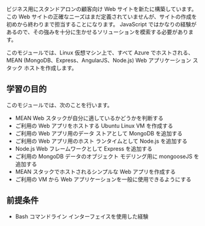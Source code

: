 ビジネス用にスタンドアロンの顧客向け Web サイトを新たに構築しています。 この Web サイトの正確なニーズはまだ定義されていませんが、サイトの作成を初めから終わりまで担当することになります。 JavaScript ではかなりの経験があるので、その強みを十分に生かせるソリューションを模索する必要があります。

このモジュールでは、Linux 仮想マシン上で、すべて Azure でホストされる、MEAN (MongoDB、Express、AngularJS、Node.js) Web アプリケーション スタック ホストを作成します。

## <a name="learning-objectives"></a>学習の目的
このモジュールでは、次のことを行います。

- MEAN Web スタックが自分に適しているかどうかを判断する
- ご利用の Web アプリをホストする Ubuntu Linux VM を作成する
- ご利用の Web アプリ用のデータ ストアとして MongoDB を追加する
- ご利用の Web アプリ用のホスト ランタイムとして Node.js を追加する
- Node.js Web フレームワークとして Express を追加する
- ご利用の MongoDB データのオブジェクト モデリング用に mongooseJS を追加する
- MEAN スタックでホストされるシンプルな Web アプリを作成する
- ご利用の VM から Web アプリケーションを一般に使用できるようにする

## <a name="prerequisites"></a>前提条件

- Bash コマンドライン インターフェイスを使用した経験